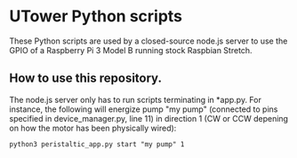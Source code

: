 # UTower Python scripts

These Python scripts are used by a closed-source node.js server to use the GPIO of a Raspberry Pi 3 Model B running stock Raspbian Stretch. 

## How to use this repository.

The node.js server only has to run scripts terminating in *app.py. For instance, the following will energize pump "my pump" (connected to pins specified in device_manager.py, line 11) in direction 1 (CW or CCW depening on how the motor has been physically wired):

```
python3 peristaltic_app.py start "my pump" 1
```


